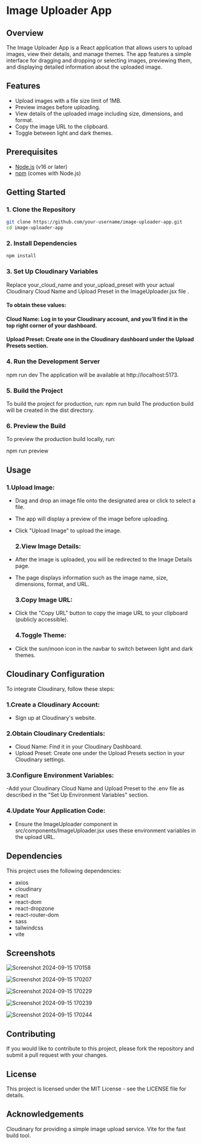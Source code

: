 # Image Uploader App

## Overview

The Image Uploader App is a React application that allows users to upload images, view their details, and manage themes. The app features a simple interface for dragging and dropping or selecting images, previewing them, and displaying detailed information about the uploaded image.

## Features

- Upload images with a file size limit of 1MB.
- Preview images before uploading.
- View details of the uploaded image including size, dimensions, and format.
- Copy the image URL to the clipboard.
- Toggle between light and dark themes.

## Prerequisites

- [Node.js](https://nodejs.org/) (v16 or later)
- [npm](https://www.npmjs.com/get-npm) (comes with Node.js)

## Getting Started

### 1. Clone the Repository

```bash
git clone https://github.com/your-username/image-uploader-app.git
cd image-uploader-app
```

### 2. Install Dependencies
```bash
npm install
```
### 3. Set Up Cloudinary Variables

Replace your_cloud_name and your_upload_preset with your actual Cloudinary Cloud Name and Upload Preset in the ImageUploader.jsx file .


#### To obtain these values:

#### Cloud Name: Log in to your Cloudinary account, and you’ll find it in the top right corner of your dashboard.
#### Upload Preset: Create one in the Cloudinary dashboard under the Upload Presets section.

### 4. Run the Development Server
npm run dev
The application will be available at http://localhost:5173.

### 5. Build the Project
To build the project for production, run:
npm run build
The production build will be created in the dist directory.

### 6. Preview the Build
To preview the production build locally, run:

npm run preview


## Usage

### 1.Upload Image:
- Drag and drop an image file onto the designated area or click to select a file.
- The app will display a preview of the image before uploading.
- Click "Upload Image" to upload the image.
  
  ### 2.View Image Details:
- After the image is uploaded, you will be redirected to the Image Details page.
- The page displays information such as the image name, size, dimensions, format, and URL.
  
  ### 3.Copy Image URL:
- Click the "Copy URL" button to copy the image URL to your clipboard (publicly accessible).
  
  ### 4.Toggle Theme:
- Click the sun/moon icon in the navbar to switch between light and dark themes.
 


## Cloudinary Configuration

 To integrate Cloudinary, follow these steps:

### 1.Create a Cloudinary Account:
- Sign up at Cloudinary's website.

### 2.Obtain Cloudinary Credentials:
- Cloud Name: Find it in your Cloudinary Dashboard.
- Upload Preset: Create one under the Upload Presets section in your Cloudinary settings.

### 3.Configure Environment Variables:
-Add your Cloudinary Cloud Name and Upload Preset to the .env file as described in the "Set Up Environment Variables" section.

### 4.Update Your Application Code:
- Ensure the ImageUploader component in src/components/ImageUploader.jsx uses these environment variables in the upload URL.

  
## Dependencies
This project uses the following dependencies:

- axios
- cloudinary
- react
- react-dom
- react-dropzone
- react-router-dom
- sass
- tailwindcss
- vite

## Screenshots
![Screenshot 2024-09-15 170158](https://github.com/user-attachments/assets/d1d95479-966f-4f29-9191-7303896a4103)

![Screenshot 2024-09-15 170207](https://github.com/user-attachments/assets/b9ddf003-ab1f-433b-9aae-85b84c5f6d0f)

![Screenshot 2024-09-15 170229](https://github.com/user-attachments/assets/153c66a9-2fee-4b95-843c-b7773b009820)

![Screenshot 2024-09-15 170239](https://github.com/user-attachments/assets/9178cd61-0ed0-44b2-8d87-9a1e87c10ad0)

![Screenshot 2024-09-15 170244](https://github.com/user-attachments/assets/6b56f4f7-670e-4d7f-832d-6b8f43549fde)


## Contributing
If you would like to contribute to this project, please fork the repository and submit a pull request with your changes.

## License
This project is licensed under the MIT License - see the LICENSE file for details.

## Acknowledgements
Cloudinary for providing a simple image upload service.
Vite for the fast build tool.
